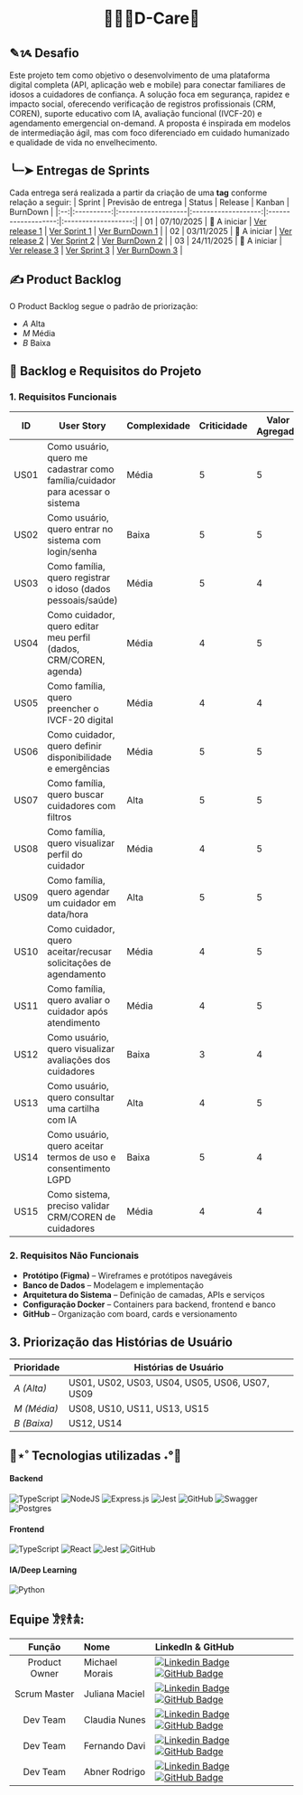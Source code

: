 <h1 align="center" style="border-bottom: none;">👨🏻‍⚕D-Care💓</h1>

## ✎ᝰ Desafio
Este projeto tem como objetivo o desenvolvimento de uma plataforma digital completa (API, aplicação web e mobile) para conectar familiares de idosos a cuidadores de confiança. A solução foca em segurança, rapidez e impacto social, oferecendo verificação de registros profissionais (CRM, COREN), suporte educativo com IA, avaliação funcional (IVCF-20) e agendamento emergencial on-demand. A proposta é inspirada em modelos de intermediação ágil, mas com foco diferenciado em cuidado humanizado e qualidade de vida no envelhecimento.


## ╰┈➤ Entregas de Sprints

 Cada entrega será realizada a partir da criação de uma **tag** conforme relação a seguir:
| Sprint | Previsão de entrega | Status | Release | Kanban | BurnDown |
|:--:|:----------:|:-------------------|:-------------------:|:-------------------:|:-------------------:|
| 01 | 07/10/2025 | 🚧 A iniciar | [Ver release 1](https://github.com/DevsDomain/D-care/releases/tag/Sprint1) | [Ver Sprint 1](https://github.com/orgs/DevsDomain/projects/41/views/4) | [Ver BurnDown 1](https://github.com/DevsDomain/D-care) |
| 02 | 03/11/2025 | 🚧 A iniciar | [Ver release 2](https://github.com/DevsDomain/D-care) | [Ver Sprint 2](https://github.com/DevsDomain/D-care) | [Ver BurnDown 2](https://github.com/DevsDomain/D-care) |
| 03 | 24/11/2025 | 🚧 A iniciar | [Ver release 3](https://github.com/DevsDomain/D-care) | [Ver Sprint 3](https://github.com/DevsDomain/D-care) | [Ver BurnDown 3](https://github.com/DevsDomain/D-care) |


## ✍️ Product Backlog
O Product Backlog segue o padrão de priorização:
- *A* Alta
- *M* Média
- *B* Baixa


## 📌 Backlog e Requisitos do Projeto

### 1. Requisitos Funcionais

| ID   | User Story                                                                 | Complexidade | Criticidade | Valor Agregado | Status |
| ---- | -------------------------------------------------------------------------- | ------------- | ------------ | --------------- | ------ |
| US01 | Como usuário, quero me cadastrar como família/cuidador para acessar o sistema | Média        | 5            | 5               | To Do  |
| US02 | Como usuário, quero entrar no sistema com login/senha                        | Baixa        | 5            | 5               | To Do  |
| US03 | Como família, quero registrar o idoso (dados pessoais/saúde)                | Média        | 5            | 4               | To Do  |
| US04 | Como cuidador, quero editar meu perfil (dados, CRM/COREN, agenda)           | Média        | 4            | 5               | To Do  |
| US05 | Como família, quero preencher o IVCF-20 digital                             | Média        | 4            | 4               | To Do  |
| US06 | Como cuidador, quero definir disponibilidade e emergências                  | Média        | 5            | 5               | To Do  |
| US07 | Como família, quero buscar cuidadores com filtros                           | Alta         | 5            | 5               | To Do  |
| US08 | Como família, quero visualizar perfil do cuidador                           | Média        | 4            | 5               | To Do  |
| US09 | Como família, quero agendar um cuidador em data/hora                        | Alta         | 5            | 5               | To Do  |
| US10 | Como cuidador, quero aceitar/recusar solicitações de agendamento            | Média        | 4            | 5               | To Do  |
| US11 | Como família, quero avaliar o cuidador após atendimento                     | Média        | 4            | 5               | To Do  |
| US12 | Como usuário, quero visualizar avaliações dos cuidadores                    | Baixa        | 3            | 4               | To Do  |
| US13 | Como usuário, quero consultar uma cartilha com IA                           | Alta         | 4            | 5               | To Do  |
| US14 | Como usuário, quero aceitar termos de uso e consentimento LGPD              | Baixa        | 5            | 4               | To Do  |
| US15 | Como sistema, preciso validar CRM/COREN de cuidadores                       | Média        | 4            | 4               | To Do  |


### 2. Requisitos Não Funcionais

- **Protótipo (Figma)** – Wireframes e protótipos navegáveis
- **Banco de Dados** – Modelagem e implementação
- **Arquitetura do Sistema** – Definição de camadas, APIs e serviços
- **Configuração Docker** – Containers para backend, frontend e banco
- **GitHub** – Organização com board, cards e versionamento


## 3. Priorização das Histórias de Usuário

| Prioridade    | Histórias de Usuário                          |
| ------------- | --------------------------------------------- |
| *A (Alta)*    | US01, US02, US03, US04, US05, US06, US07, US09 |
| *M (Média)*   | US08, US10, US11, US13, US15                   |
| *B (Baixa)*   | US12, US14                                    |

## 👾⋆˚ Tecnologias utilizadas ˖°👾

#### Backend
![TypeScript](https://img.shields.io/badge/typescript-%23007ACC.svg?style=for-the-badge&logo=typescript&logoColor=white)
![NodeJS](https://img.shields.io/badge/node.js-6DA55F?style=for-the-badge&logo=node.js&logoColor=white)
![Express.js](https://img.shields.io/badge/express.js-%23404d59.svg?style=for-the-badge&logo=express&logoColor=%2361DAFB)
![Jest](https://img.shields.io/badge/Jest-blue?style=for-the-badge&logo=jest&logoColor=white)
![GitHub](https://img.shields.io/badge/GitHub-100000?style=for-the-badge&logo=github&logoColor=white)
![Swagger](https://img.shields.io/badge/Swagger-%2300B2A0.svg?style=for-the-badge&logo=swagger&logoColor=white)
![Postgres](https://img.shields.io/badge/postgres-%23316192.svg?style=for-the-badge&logo=postgresql&logoColor=white)

#### Frontend
![TypeScript](https://img.shields.io/badge/typescript-%23007ACC.svg?style=for-the-badge&logo=typescript&logoColor=white)
![React](https://img.shields.io/badge/react-%2320232a.svg?style=for-the-badge&logo=react&logoColor=%2361DAFB)
![Jest](https://img.shields.io/badge/Jest-blue?style=for-the-badge&logo=jest&logoColor=white)
![GitHub](https://img.shields.io/badge/GitHub-100000?style=for-the-badge&logo=github&logoColor=white)

#### IA/Deep Learning
![Python](https://img.shields.io/badge/Python-%2337769E.svg?style=for-the-badge&logo=python&logoColor=white)

<span id="equipe">

## Equipe 𐦂𖨆𐀪𖠋:

|    Função       | Nome             | LinkedIn & GitHub |
| :-------------: | :--------------- | :---------------- |
| Product Owner   | Michael Morais   | [![Linkedin Badge](https://img.shields.io/badge/Linkedin-blue?style=flat-square&logo=Linkedin&logoColor=white)](https://www.linkedin.com/in/michael-morais22/) [![GitHub Badge](https://img.shields.io/badge/GitHub-111217?style=flat-square&logo=github&logoColor=white)](https://github.com/itsmorais) |
| Scrum Master    | Juliana Maciel   | [![Linkedin Badge](https://img.shields.io/badge/Linkedin-blue?style=flat-square&logo=Linkedin&logoColor=white)](https://www.linkedin.com/in/juliana-maciel-manso) [![GitHub Badge](https://img.shields.io/badge/GitHub-111217?style=flat-square&logo=github&logoColor=white)](https://github.com/Jummanso) |
| Dev Team        | Claudia Nunes    | [![Linkedin Badge](https://img.shields.io/badge/Linkedin-blue?style=flat-square&logo=Linkedin&logoColor=white)](https://www.linkedin.com/in/claudia-nuness) [![GitHub Badge](https://img.shields.io/badge/GitHub-111217?style=flat-square&logo=github&logoColor=white)](https://github.com/Claudia-Nunes) |
| Dev Team        | Fernando Davi    | [![Linkedin Badge](https://img.shields.io/badge/Linkedin-blue?style=flat-square&logo=Linkedin&logoColor=white)](https://www.linkedin.com/in/fernando-davi-492842276) [![GitHub Badge](https://img.shields.io/badge/GitHub-111217?style=flat-square&logo=github&logoColor=white)](https://github.com/fnddavi) |
| Dev Team        | Abner Rodrigo    | [![Linkedin Badge](https://img.shields.io/badge/Linkedin-blue?style=flat-square&logo=Linkedin&logoColor=white)](https://www.linkedin.com/in/abnercosta97) [![GitHub Badge](https://img.shields.io/badge/GitHub-111217?style=flat-square&logo=github&logoColor=white)](https://github.com/abnercosta97) |




